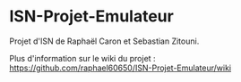# ISN-Projet-Emulateur
Projet d'ISN de Raphaël Caron et Sebastian Zitouni.

Plus d'information sur le wiki du projet : https://github.com/raphael60650/ISN-Projet-Emulateur/wiki
